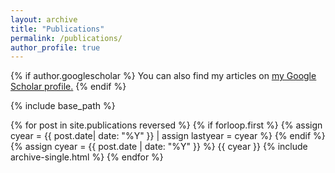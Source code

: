 ```yaml
---
layout: archive
title: "Publications"
permalink: /publications/
author_profile: true
---
```


{% if author.googlescholar %}
  You can also find my articles on <u><a href="{{author.googlescholar}}">my Google Scholar profile</a>.</u>
{% endif %}

{% include base_path %}

{% for post in site.publications reversed %}
  {% if forloop.first %}
     {% assign cyear = {{ post.date| date: "%Y" }} | assign lastyear = cyear %}
  {% endif %}
  {% assign cyear = {{ post.date | date: "%Y" }} %}
  {{ cyear }}
  {% include archive-single.html %}
{% endfor %}


